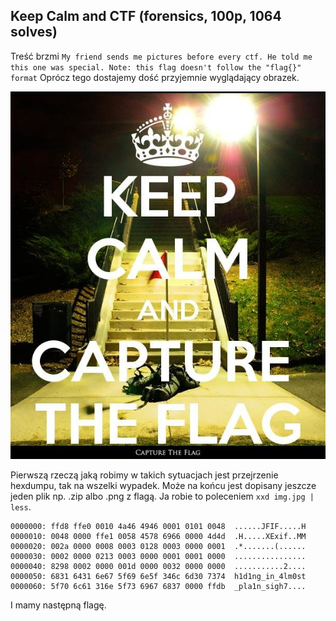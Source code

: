 ## Keep Calm and CTF (forensics, 100p, 1064 solves)
Treść brzmi `My friend sends me pictures before every ctf. He told me this one was special.
Note: this flag doesn't follow the "flag{}" format`
Oprócz tego dostajemy dość przyjemnie wyglądający obrazek.

![](./kc&ctf.jpg)

Pierwszą rzeczą jaką robimy w takich sytuacjach jest przejrzenie hexdumpu, tak na wszelki wypadek. Może na końcu jest dopisany jeszcze jeden plik np. .zip albo .png z flagą. Ja robie to poleceniem `xxd img.jpg | less`.

```
0000000: ffd8 ffe0 0010 4a46 4946 0001 0101 0048  ......JFIF.....H
0000010: 0048 0000 ffe1 0058 4578 6966 0000 4d4d  .H.....XExif..MM
0000020: 002a 0000 0008 0003 0128 0003 0000 0001  .*.......(......
0000030: 0002 0000 0213 0003 0000 0001 0001 0000  ................
0000040: 8298 0002 0000 001d 0000 0032 0000 0000  ...........2....
0000050: 6831 6431 6e67 5f69 6e5f 346c 6d30 7374  h1d1ng_in_4lm0st
0000060: 5f70 6c61 316e 5f73 6967 6837 0000 ffdb  _pla1n_sigh7....
```

I mamy następną flagę.

